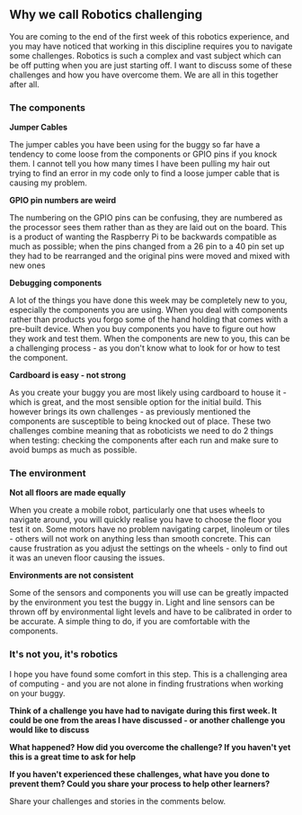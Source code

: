 [comment]: # (
Is this step open? Y/N
If so, short description of this step:
Related links:
Related files:
)

## Why we call Robotics challenging

You are coming to the end of the first week of this robotics experience, and you may have noticed that working in this discipline requires you to navigate some challenges. Robotics is such a complex and vast subject which can be off putting when you are just starting off. I want to discuss some of these challenges and how you have overcome them. We are all in this together after all.

### The components

**Jumper Cables**

The jumper cables you have been using for the buggy so far have a tendency to come loose from the components or GPIO pins if you knock them. I cannot tell you how many times I have been pulling my hair out trying to find an error in my code only to find a loose jumper cable that is causing my problem.

**GPIO pin numbers are weird**

The numbering on the GPIO pins can be confusing, they are numbered as the processor sees them rather than as they are laid out on the board. This is a product of wanting the Raspberry Pi to be backwards compatible as much as possible; when the pins changed from a 26 pin to a 40 pin set up they had to be rearranged and the original pins were moved and mixed with new ones

**Debugging components**

A lot of the things you have done this week may be completely new to you, especially the components you are using. When you deal with components rather than products you forgo some of the hand holding that comes with a pre-built device. When you buy components you have to figure out how they work and test them. When the components are new to you, this can be a challenging process - as you don't know what to look for or how to test the component.

**Cardboard is easy - not strong**

As you create your buggy you are most likely using cardboard to house it -  which is great, and the most sensible option for the initial build. This however brings its own challenges - as previously mentioned the components are susceptible to being knocked out of place. These two challenges combine meaning that as roboticists we need to do 2 things when testing: checking the components after each run and make sure to avoid bumps as much as possible.

### The environment

**Not all floors are made equally**

When you create a mobile robot, particularly one that uses wheels to navigate around, you will quickly realise you have to choose the floor you test it on. Some motors have no problem navigating carpet, linoleum or tiles - others will not work on anything less than smooth concrete. This can cause frustration as you adjust the settings on the wheels - only to find out it was an uneven floor causing the issues.

**Environments are not consistent**

Some of the sensors and components you will use can be greatly impacted by the environment you test the buggy in. Light and line sensors can be thrown off by environmental light levels and have to be calibrated in order to be accurate. A simple thing to do, if you are comfortable with the components.

### It's not you, it's robotics

I hope you have found some comfort in this step. This is a challenging area of computing - and you are not alone in finding frustrations when working on your buggy.

**Think of a challenge you have had to navigate during this first week. It could be one from the areas I have discussed - or another challenge you would like to discuss**

**What happened? How did you overcome the challenge? If you haven't yet this is a great time to ask for help**

**If you haven't experienced these challenges, what have you done to prevent them? Could you share your process to help other learners?**

Share your challenges and stories in the comments below.
